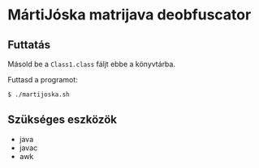 # MártiJóska matrijava deobfuscator

## Futtatás
Másold be a `Class1.class` fáljt ebbe a könyvtárba.

Futtasd a programot:
```sh
$ ./martijoska.sh
```

## Szükséges eszközök
- java
- javac
- awk
